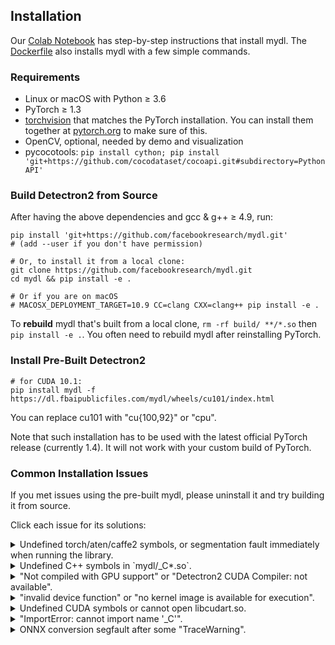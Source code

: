 ## Installation

Our [Colab Notebook](https://colab.research.google.com/drive/16jcaJoc6bCFAQ96jDe2HwtXj7BMD_-m5)
has step-by-step instructions that install mydl.
The [Dockerfile](https://github.com/facebookresearch/mydl/blob/master/docker/Dockerfile)
also installs mydl with a few simple commands.

### Requirements
- Linux or macOS with Python ≥ 3.6
- PyTorch ≥ 1.3
- [torchvision](https://github.com/pytorch/vision/) that matches the PyTorch installation.
	You can install them together at [pytorch.org](https://pytorch.org) to make sure of this.
- OpenCV, optional, needed by demo and visualization
- pycocotools: `pip install cython; pip install 'git+https://github.com/cocodataset/cocoapi.git#subdirectory=PythonAPI'`


### Build Detectron2 from Source

After having the above dependencies and gcc & g++ ≥ 4.9, run:
```
pip install 'git+https://github.com/facebookresearch/mydl.git'
# (add --user if you don't have permission)

# Or, to install it from a local clone:
git clone https://github.com/facebookresearch/mydl.git
cd mydl && pip install -e .

# Or if you are on macOS
# MACOSX_DEPLOYMENT_TARGET=10.9 CC=clang CXX=clang++ pip install -e .
```

To __rebuild__ mydl that's built from a local clone, `rm -rf build/ **/*.so` then `pip install -e .`.
You often need to rebuild mydl after reinstalling PyTorch.

### Install Pre-Built Detectron2
```
# for CUDA 10.1:
pip install mydl -f https://dl.fbaipublicfiles.com/mydl/wheels/cu101/index.html
```
You can replace cu101 with "cu{100,92}" or "cpu".

Note that such installation has to be used with the latest official PyTorch release (currently 1.4).
It will not work with your custom build of PyTorch.

### Common Installation Issues

If you met issues using the pre-built mydl, please uninstall it and try building it from source.

Click each issue for its solutions:

<details>
<summary>
Undefined torch/aten/caffe2 symbols, or segmentation fault immediately when running the library.
</summary>
<br/>

This can happen if mydl or torchvision is not
compiled with the version of PyTorch you're running.

If you use a pre-built torchvision, uninstall torchvision & pytorch, and reinstall them
following [pytorch.org](http://pytorch.org).
If you manually build mydl or torchvision, remove the files you built (`build/`, `**/*.so`)
and rebuild them.

If you cannot resolve the problem, please include the output of `gdb -ex "r" -ex "bt" -ex "quit" --args python -m mydl.utils.collect_env`
in your issue.
</details>

<details>
<summary>
Undefined C++ symbols in `mydl/_C*.so`.
</summary>
<br/>
Usually it's because the library is compiled with a newer C++ compiler but run with an old C++ run time.
This can happen with old anaconda.

Try `conda update libgcc`. Then rebuild mydl.
</details>

<details>
<summary>
"Not compiled with GPU support" or "Detectron2 CUDA Compiler: not available".
</summary>
<br/>
CUDA is not found when building mydl.
You should make sure

```
python -c 'import torch; from torch.utils.cpp_extension import CUDA_HOME; print(torch.cuda.is_available(), CUDA_HOME)'
```

print valid outputs at the time you build mydl.
</details>

<details>
<summary>
"invalid device function" or "no kernel image is available for execution".
</summary>
<br/>
Two possibilities:

* You build mydl with one version of CUDA but run it with a different version.

  To check whether it is the case,
  use `python -m mydl.utils.collect_env` to find out inconsistent CUDA versions.
	In the output of this command, you should expect "Detectron2 CUDA Compiler", "CUDA_HOME", "PyTorch built with - CUDA"
	to contain cuda libraries of the same version.

	When they are inconsistent,
	you need to either install a different build of PyTorch (or build by yourself)
	to match your local CUDA installation, or install a different version of CUDA to match PyTorch.

* Detectron2 or PyTorch/torchvision is not built for the correct GPU architecture (compute compatibility).

	The GPU architecture for PyTorch/mydl/torchvision is available in the "architecture flags" in
	`python -m mydl.utils.collect_env`.

	The GPU architecture flags of mydl/torchvision by default matches the GPU model detected
	during building. This means the compiled code may not work on a different GPU model.
	To overwrite the GPU architecture for mydl/torchvision, use `TORCH_CUDA_ARCH_LIST` environment variable during building.

	For example, `export TORCH_CUDA_ARCH_LIST=6.0,7.0` makes it work for both P100s and V100s.
	Visit [developer.nvidia.com/cuda-gpus](https://developer.nvidia.com/cuda-gpus) to find out
	the correct compute compatibility number for your device.

</details>

<details>
<summary>
Undefined CUDA symbols or cannot open libcudart.so.
</summary>
<br/>
The version of NVCC you use to build mydl or torchvision does
not match the version of CUDA you are running with.
This often happens when using anaconda's CUDA runtime.

Use `python -m mydl.utils.collect_env` to find out inconsistent CUDA versions.
In the output of this command, you should expect "Detectron2 CUDA Compiler", "CUDA_HOME", "PyTorch built with - CUDA"
to contain cuda libraries of the same version.

When they are inconsistent,
you need to either install a different build of PyTorch (or build by yourself)
to match your local CUDA installation, or install a different version of CUDA to match PyTorch.
</details>


<details>
<summary>
"ImportError: cannot import name '_C'".
</summary>
<br/>
Please build and install mydl following the instructions above.
</details>

<details>
<summary>
ONNX conversion segfault after some "TraceWarning".
</summary>
<br/>
Build and install ONNX from its source code using a compiler
whose version is closer to what's used by PyTorch (available in `torch.__config__.show()`).
</details>
